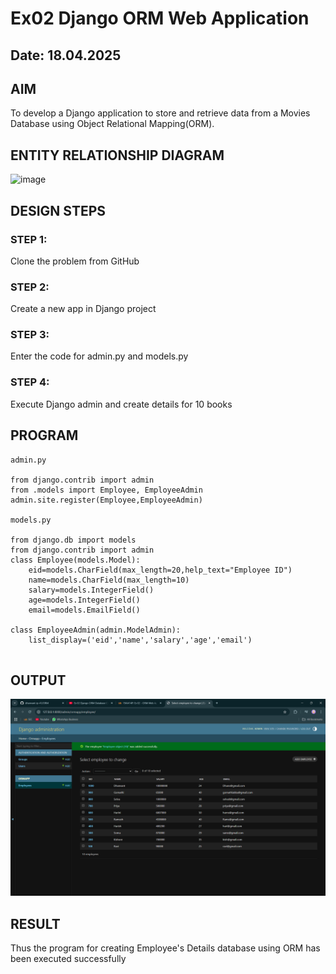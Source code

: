 # Ex02 Django ORM Web Application
## Date: 18.04.2025

## AIM
To develop a Django application to store and retrieve data from a Movies Database using Object Relational Mapping(ORM).
## ENTITY RELATIONSHIP DIAGRAM
![image](https://github.com/user-attachments/assets/370e4a27-4634-417c-aa3e-28aeb27b7e6c)

## DESIGN STEPS

### STEP 1:
Clone the problem from GitHub

### STEP 2:
Create a new app in Django project

### STEP 3:
Enter the code for admin.py and models.py

### STEP 4:
Execute Django admin and create details for 10 books

## PROGRAM
```
admin.py

from django.contrib import admin
from .models import Employee, EmployeeAdmin
admin.site.register(Employee,EmployeeAdmin)

models.py

from django.db import models
from django.contrib import admin
class Employee(models.Model):
    eid=models.CharField(max_length=20,help_text="Employee ID")
    name=models.CharField(max_length=10)
    salary=models.IntegerField()
    age=models.IntegerField()
    email=models.EmailField()
    
class EmployeeAdmin(admin.ModelAdmin):
    list_display=('eid','name','salary','age','email')
    
```

## OUTPUT
![alt text](<Screenshot (147).png>)

## RESULT
Thus the program for creating Employee's Details database using ORM has been executed successfully
